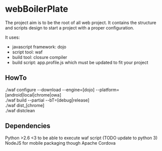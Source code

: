 webBoilerPlate
===

The project aim is to be the root of all web project.
It contains the structure and scripts design to start a project with a proper configuration.

It uses:
* javascript framework: dojo
* script tool: waf
* build tool: closure compiler
* build script: app.profile.js which must be updated to fit your project


HowTo
---
./waf configure --download --engine=[dojo] --platform=[android|local|chrome|owa]   
./waf build --partial --bT=[debug|release]   
./waf dist_[chrome]   
./waf distclean


Dependencies
---
Python >2.6 <3 to be able to execute waf script (TODO update to python 3)   
NodeJS for mobile packaging though Apache Cordova
